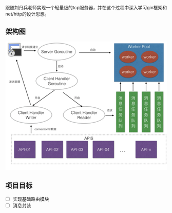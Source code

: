 跟随刘丹兵老师实现一个轻量级的tcp服务器，并在这个过程中深入学习gin框架和net/http的设计思想。
## 架构图
![架构图](image.png)
## 项目目标
- [ ] 实现基础路由模块
- [ ] 消息封装